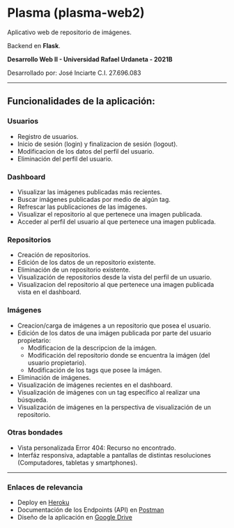 # Plasma (plasma-web2)

Aplicativo web de repositorio de imágenes.

Backend en **Flask**.

**Desarrollo Web II - Universidad Rafael Urdaneta - 2021B**

Desarrollado por: José Inciarte C.I. 27.696.083

---

## Funcionalidades de la aplicación:

### Usuarios

- Registro de usuarios.
- Inicio de sesión (login) y finalizacion de sesión (logout).
- Modificacion de los datos del perfil del usuario.
- Eliminación del perfil del usuario.

### Dashboard

- Visualizar las imágenes publicadas más recientes.
- Buscar imágenes publicadas por medio de algún tag.
- Refrescar las publicaciones de las imágenes.
- Visualizar el repositorio al que pertenece una imagen publicada.
- Acceder al perfil del usuario al que pertenece una imagen publicada.

### Repositorios

- Creación de repositorios.
- Edición de los datos de un repositorio existente.
- Eliminación de un repositorio existente.
- Visualización de repositorios desde la vista del perfil de un usuario.
- Visualizacion del repositorio al que pertenece una imagen publicada vista en el dashboard.

### Imágenes

- Creacion/carga de imágenes a un repositorio que posea el usuario.
- Edición de los datos de una imágen publicada por parte del usuario propietario:
    - Modificacion de la descripcion de la imágen.
    - Modificación del repositorio donde se encuentra la imágen (del usuario propietario).
    - Modificación de los tags que posee la imágen.
- Eliminación de imágenes.
- Visualización de imágenes recientes en el dashboard.
- Visualización de imágenes con un tag específico al realizar una búsqueda.
- Visualización de imágenes en la perspectiva de visualización de un repositorio.

### Otras bondades
 
- Vista personalizada Error 404: Recurso no encontrado.
- Interfáz responsiva, adaptable a pantallas de distintas resoluciones (Computadores, tabletas y smartphones).

---

### Enlaces de relevancia

- Deploy en [Heroku](https://plasma-web2.herokuapp.com/)
- Documentación de los Endpoints (API) en [Postman](https://documenter.getpostman.com/view/15909681/TzmCgCmf)
- Diseño de la aplicación en [Google Drive](https://drive.google.com/file/d/1G1vxchvDOMSVaR9xYmfwbT7_02K8oMfq/view)